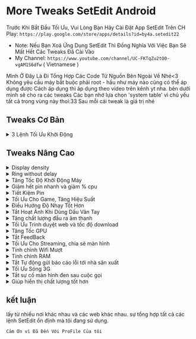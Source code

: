 
# More Tweaks SetEdit Android
Trước Khi Bắt Đầu Tối Ưu, Vui Lòng Bạn Hãy Cài Đặt App SetEdit Trên CH Play:
`https://play.google.com/store/apps/details?id=by4a.setedit22`
* Note: Nếu Bạn Xoá Ứng Dụng SetEdit Thì Đồng Nghĩa Với Việc Bạn Sẽ Mất Hết Các Tweaks Đã Cài Vào
* My Channel: `https://www.youtube.com/channel/UC-FKTqZu2tO0-vgAM1S6dfw` ( Vietnamese ) 

Mình Ở Đây Là Đi Tổng Hợp Các Code Từ Nguồn Bên Ngoài Về Nhé<3
Không yêu cầu máy bắt buộc phải root - hầu như máy nào cũng có thể áp dụng được
Cách áp dụng thì áp dụng theo video trên kênh yt nha. bên dưới mình sẽ cho ra các tweaks
Các bạn nhớ lựa chọn 'system table' vì chủ yếu tất cả trong vùng này thoi:33
Sau mỗi cái tweak là giá trị nhé

## Tweaks Cơ Bản

<details><summary>3 Lệnh Tối Ưu Khởi Động</summary><p>

* ro.config.hw_quickpoweron - true 
* boot.fps - 25 ( Là tốc độ khung hình khi khởi động máy. để 15 được thì càng tốt )
* debug.sf.nobootanimation - 1

Sau đó khởi động lại máy là tận hưởng thành quả nhé<3

</p></details>

## Tweaks Nâng Cao

<details><summary>Display density</summary><p>

* display_density_forced - 209

</p></details>

<details><summary>Ring without delay</summary><p>

* ring.delay - 0

</p></details>

<details><summary>Tăng Tốc Độ Khởi Động Máy</summary><p>

* boot.fps - 25 ( 25 là fps, tốc độ khung hình khi khởi động máy, ví dụ như logo )
* debug.sf.nobootanimation - 1

</p></details>

<details><summary>Giảm hết pin nhanh và giảm % cpu</summary><p>

* wifi.supplicant_scan_interval - 120 ( giúp tăng thời gian giữa các lần quét WiFi, tiết kiệm pin và tốc độ CPU )

</p></details>

<details><summary>Tiết Kiệm Pin</summary><p>

* pm.sleep_mode - 1
* power_supply.wakeup - enable
* ro.mot.eri.losalert.delay - 1000 (có thể tắt chia sẻ kết nối wifi)
* ro.ril.power_collapse - 1
* ro.ril.disable.power.collapse - 0

</p></details>


<details><summary>Tối Ưu Cho Game, Tăng Hiệu Suất</summary><p>

Vâng, Hẳn là vậy rồi. chắc chắn bạn nào cũng cần nhất là cái này.
việc này giúp cho máy trơn tru hơn ban đầu. tối ưu cho điện thoại của chúng ta :D

* debug.enabletr - true
* debug.qctwa.preservebuf - 1
* dev.pm.dyn_samplingrate - 1
* video.accelerate.hw - 1
* debug.overlayui.enable - 1
* debug.egl.hw - 1
* Debug.egl.prifiler - 1
* debug.sf.hw - 1 
* debug.composition.type - c2d
* debug.composition.type - gpu
* debug.performance.tuning - 1
* Logcat.live - disable

</p></details>


<details><summary>Điều Hướng Độ Nhạy Tốt Hơn</summary><p>

* windowsmgr.max_events_per_sec - 100

</p></details>


<details><summary>Tắt Hoạt Ảnh Khi Dùng Dấu Vân Tay</summary><p>

* fod_animation_type - 4

</p></details>


<details><summary>Tăng chất lượng đầu ra âm thanh</summary><p>

* af.resampler.quality - 255
* mpq.audio.decode - true

</p></details>


<details><summary>Tối Ưu Trình duyệt web và tốc độ download</summary><p>

* net.tcp.buffersize.default - 4096,87380,256960,4096, 16384,256960
* net.tcp.buffersize.wifi - 4096,87380,256960,4096,163 84,256960
* net.tcp.buffersize.umts - 4096,87380,256960,4096,163 84,256960
* net.tcp.buffersize.gprs - 4096,87380,256960,4096,163 84,256960
* net.tcp.buffersize.edge - 4096,87380,256960,4096,163 84,256960
* net.tcp.buffersize.hspa - 6144,87380,524288,6144,163 84,262144
* net.tcp.buffersize.lte - 524288,1048576,2097152,5242 88,1048576,2097152
* net.tcp.buffersize.hsdpa - 6144,87380,1048576,6144,8 7380,1048576
* net.tcp.buffersize.evdo_b - 6144,87380,1048576,6144, 87380,1048576
* net.rmnet0.dns1 - 8.8.8.8
* net.rmnet0.dns2 - 8.8.4.4
* net.dns1 - 8.8.8.8
* net.dns2 - 8.8.4.4
* net.ppp0.dns1 - 8.8.8.8
* net.ppp0.dns2 - 8.8.4.4
* net.wlan0.dns1 - 8.8.8.8
* net.wlan0.dns2 - 8.8.4.4
* net.eth0.dns1 - 8.8.8.8
* net.eth0.dns2 - 8.8.4.4
* net.gprs.dns1 - 8.8.8.8
* net.gprs.dns2 - 8.8.4.4

</p></details>


<details><summary>Tăng Tốc GPU</summary><p>

* debug.qc.hardware - true
* debug.qctwa.statusbar - 1
* debug.qctwa.preservebuf - 1
* debug.composition.type - gpu
* hw3d.force - 1
* hwui.render_dirty_regions - false
* hwui.disable_vsync - true

</p></details>


<details><summary>Tắt FeedBack</summary><p>

* haptic_feedback_enabled - 0 ( muốn bật lại thì chỉnh 0 thành 1 và khởi động lại máy )

</p></details>


<details><summary>Tối Ưu Cho Streaming, chia sẻ màn hình</summary><p>

* media.stagefright.enable-player - true
* media.stagefright.enable-meta - true
* media.stagefright.enable-scan - true
* media.stagefright.enable-http - true
* media.stagefright.enable-aac - true
* media.stagefright.enable-qcp - true
* media.stagefright.enable-record - true

</p></details>


<details><summary>Tinh chỉnh Wifi Mượt</summary><p>

* net.ipv4.ip_no_pmtu_disc - 0
* net.ipv4.route.flush - 1
* net.ipv4.tcp_ecn - 0
* net.ipv4.tcp_fack - 1
* net.ipv4.tcp_mem - 187000 187000 187000
* net.ipv4.tcp_moderate_rcvbuf - 1
* net.ipv4.tcp_no_metrics_save - 1
* net.ipv4.tcp_rfc1337 - 1
* net.ipv4.tcp_rmem - 4096 39000 187000
* net.ipv4.tcp_sack - 1
* net.ipv4.tcp_timestamps - 1
* net.ipv4.tcp_window_scaling - 1
* net.ipv4.tcp_wmem - 4096 39000 18700

</p></details>


<details><summary>Tinh chỉnh RAM</summary><p>

* ro.HOME_APP_ADJ - 1

</p></details>


<details><summary>Tắt Tự động gửi báo cáo lỗi tới nhà sản xuất</summary><p>

* profiler.force_disable_err_rpt - 1
* profiler.force_disable_ulog - 1

</p></details>


<details><summary>Tối Ưu Sóng 3G</summary><p>

`Hiện chưa thấy tweaks cho 4G Nhé :v`
* ro.ril.hep - 0
* ro.ril.hsxpa - 2
* ro.ril.gprsclass - 12
* ro.ril.enable.dtm - 1
* ro.ril.hsdpa.category - 8
* ro.ril.enable.a53 - 1
* ro.ril.enable.3g.prefix - 1
* ro.ril.htcmaskw1.bitmask - 4294967295
* ro.ril.htcmaskw1 - 14449
* ro.ril.hsupa.category - 6

</p></details>


<details><summary>Tắt sự cố màn hình đen sau cuộc gọi</summary><p>

* ro.lge.proximity.delay - 25
* mot.proximity.delay - 25

</p></details>


<details><summary>Giúp hiển thị chất lượng tốt hơn</summary><p>

* persist.sys.use_dithering - 1 ( có thể giảm fps và hiệu năng xuống )

</p></details>

## kết luận

lấy từ nhiều nơi khác nhau và các web khác nhau.
sự tổng hợp tất cả các lệnh SetEdit ổn định mà tôi đang sử dụng.

`Cảm Ơn vì Đã Đến Với ProFile Của tôi`
